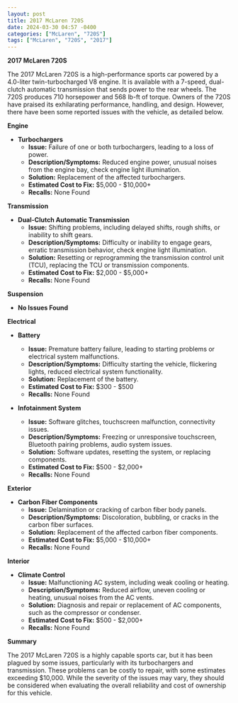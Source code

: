 ```yaml
---
layout: post
title: 2017 McLaren 720S
date: 2024-03-30 04:57 -0400
categories: ["McLaren", "720S"]
tags: ["McLaren", "720S", "2017"]
---
```

**2017 McLaren 720S**

The 2017 McLaren 720S is a high-performance sports car powered by a 4.0-liter twin-turbocharged V8 engine. It is available with a 7-speed, dual-clutch automatic transmission that sends power to the rear wheels. The 720S produces 710 horsepower and 568 lb-ft of torque. Owners of the 720S have praised its exhilarating performance, handling, and design. However, there have been some reported issues with the vehicle, as detailed below.

**Engine**

* **Turbochargers**
    * **Issue:** Failure of one or both turbochargers, leading to a loss of power.
    * **Description/Symptoms:** Reduced engine power, unusual noises from the engine bay, check engine light illumination.
    * **Solution:** Replacement of the affected turbochargers.
    * **Estimated Cost to Fix:** $5,000 - $10,000+
    * **Recalls:** None Found

**Transmission**

* **Dual-Clutch Automatic Transmission**
    * **Issue:** Shifting problems, including delayed shifts, rough shifts, or inability to shift gears.
    * **Description/Symptoms:** Difficulty or inability to engage gears, erratic transmission behavior, check engine light illumination.
    * **Solution:** Resetting or reprogramming the transmission control unit (TCU), replacing the TCU or transmission components.
    * **Estimated Cost to Fix:** $2,000 - $5,000+
    * **Recalls:** None Found

**Suspension**

* **No Issues Found**

**Electrical**

* **Battery**
    * **Issue:** Premature battery failure, leading to starting problems or electrical system malfunctions.
    * **Description/Symptoms:** Difficulty starting the vehicle, flickering lights, reduced electrical system functionality.
    * **Solution:** Replacement of the battery.
    * **Estimated Cost to Fix:** $300 - $500
    * **Recalls:** None Found

* **Infotainment System**
    * **Issue:** Software glitches, touchscreen malfunction, connectivity issues.
    * **Description/Symptoms:** Freezing or unresponsive touchscreen, Bluetooth pairing problems, audio system issues.
    * **Solution:** Software updates, resetting the system, or replacing components.
    * **Estimated Cost to Fix:** $500 - $2,000+
    * **Recalls:** None Found

**Exterior**

* **Carbon Fiber Components**
    * **Issue:** Delamination or cracking of carbon fiber body panels.
    * **Description/Symptoms:** Discoloration, bubbling, or cracks in the carbon fiber surfaces.
    * **Solution:** Replacement of the affected carbon fiber components.
    * **Estimated Cost to Fix:** $5,000 - $10,000+
    * **Recalls:** None Found

**Interior**

* **Climate Control**
    * **Issue:** Malfunctioning AC system, including weak cooling or heating.
    * **Description/Symptoms:** Reduced airflow, uneven cooling or heating, unusual noises from the AC vents.
    * **Solution:** Diagnosis and repair or replacement of AC components, such as the compressor or condenser.
    * **Estimated Cost to Fix:** $500 - $2,000+
    * **Recalls:** None Found

**Summary**

The 2017 McLaren 720S is a highly capable sports car, but it has been plagued by some issues, particularly with its turbochargers and transmission. These problems can be costly to repair, with some estimates exceeding $10,000. While the severity of the issues may vary, they should be considered when evaluating the overall reliability and cost of ownership for this vehicle.
